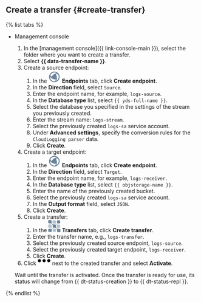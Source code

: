 ## Create a transfer {#create-transfer}

{% list tabs %}

- Management console

   1. In the [management console]({{ link-console-main }}), select the folder where you want to create a transfer.
   1. Select **{{ data-transfer-name }}**.
   1. Create a source endpoint:
      1. In the ![endpoint](../../_assets/data-transfer/endpoint.svg) **Endpoints** tab, click **Create endpoint**.
      1. In the **Direction** field, select `Source`.
      1. Enter the endpoint name, for example, `logs-source`.
      1. In the **Database type** list, select `{{ yds-full-name }}`.
      1. Select the database you specified in the settings of the stream you previously created.
      1. Enter the stream name: `logs-stream`.
      1. Select the previously created `logs-sa` service account.
      1. Under **Advanced settings**, specify the conversion rules for the `CloudLogging parser` data.
      1. Click **Create**.
   1. Create a target endpoint:
      1. In the ![endpoint](../../_assets/data-transfer/endpoint.svg) **Endpoints** tab, click **Create endpoint**.
      1. In the **Direction** field, select `Target`.
      1. Enter the endpoint name, for example, `logs-receiver`.
      1. In the **Database type** list, select `{{ objstorage-name }}`.
      1. Enter the name of the previously created bucket.
      1. Select the previously created `logs-sa` service account.
      1. In the **Output format** field, select `JSON`.
      1. Click **Create**.
   1. Create a transfer:
      1. In the ![image](../../_assets/data-transfer/transfer.svg) **Transfers** tab, click **Create transfer**.
      1. Enter the transfer name, e.g., `logs-transfer`.
      1. Select the previously created source endpoint, `logs-source`.
      1. Select the previously created target endpoint, `logs-receiver`.
      1. Click **Create**.
   1. Click ![ellipsis](../../_assets/horizontal-ellipsis.svg) next to the created transfer and select **Activate**.

   Wait until the transfer is activated. Once the transfer is ready for use, its status will change from {{ dt-status-creation }} to {{ dt-status-repl }}.

{% endlist %}